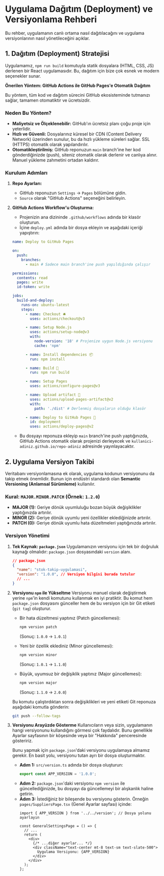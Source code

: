 # Uygulama Dağıtım (Deployment) ve Versiyonlama Rehberi

Bu rehber, uygulamanın canlı ortama nasıl dağıtılacağını ve uygulama versiyonlarının nasıl yönetileceğini açıklar.

## 1. Dağıtım (Deployment) Stratejisi

Uygulamamız, `npm run build` komutuyla statik dosyalara (HTML, CSS, JS) derlenen bir React uygulamasıdır. Bu, dağıtım için bize çok esnek ve modern seçenekler sunar.

**Önerilen Yöntem: GitHub Actions ile GitHub Pages'e Otomatik Dağıtım**

Bu yöntem, tüm kod ve dağıtım sürecini GitHub ekosisteminde tutmanızı sağlar, tamamen otomatiktir ve ücretsizdir.

### Neden Bu Yöntem?
- **Maliyetsiz ve Ölçeklenebilir:** GitHub'ın ücretsiz planı çoğu proje için yeterlidir.
- **Hızlı ve Güvenli:** Dosyalarınız küresel bir CDN (Content Delivery Network) üzerinden sunulur, bu da hızlı yükleme süreleri sağlar. SSL (HTTPS) otomatik olarak yapılandırılır.
- **Otomatikleştirilmiş:** GitHub reponuzun `main` branch'ine her kod gönderdiğinizde (push), siteniz otomatik olarak derlenir ve canlıya alınır. Manuel yükleme zahmetini ortadan kaldırır.

### Kurulum Adımları

1.  **Repo Ayarları:**
    - GitHub reponuzun `Settings` -> `Pages` bölümüne gidin.
    - `Source` olarak "GitHub Actions" seçeneğini belirleyin.

2.  **GitHub Actions Workflow'u Oluşturma:**
    - Projenizin ana dizininde `.github/workflows` adında bir klasör oluşturun.
    - İçine `deploy.yml` adında bir dosya ekleyin ve aşağıdaki içeriği yapıştırın:

    ```yaml
    name: Deploy to GitHub Pages

    on:
      push:
        branches:
          - main # Sadece main branch'ine push yapıldığında çalışır

    permissions:
      contents: read
      pages: write
      id-token: write

    jobs:
      build-and-deploy:
        runs-on: ubuntu-latest
        steps:
          - name: Checkout 🛎️
            uses: actions/checkout@v3

          - name: Setup Node.js
            uses: actions/setup-node@v3
            with:
              node-version: '18' # Projenize uygun Node.js versiyonu
              cache: 'npm'

          - name: Install dependencies 📦
            run: npm install

          - name: Build 🔧
            run: npm run build

          - name: Setup Pages
            uses: actions/configure-pages@v3

          - name: Upload artifact 🚀
            uses: actions/upload-pages-artifact@v2
            with:
              path: './dist' # Derlenmiş dosyaların olduğu klasör

          - name: Deploy to GitHub Pages 🚀
            id: deployment
            uses: actions/deploy-pages@v2
    ```
    - Bu dosyayı reponuza ekleyip `main` branch'ine push yaptığınızda, GitHub Actions otomatik olarak projenizi derleyecek ve `kullanici-adiniz.github.io/repo-adiniz` adresinde yayınlayacaktır.

## 2. Uygulama Versiyon Takibi

Veritabanı versiyonlamasına ek olarak, uygulama kodunun versiyonunu da takip etmek önemlidir. Bunun için endüstri standardı olan **Semantic Versioning (Anlamsal Sürümleme)** kullanılır.

### Kural: `MAJOR.MINOR.PATCH` (Örnek: `1.2.0`)
- **MAJOR (1):** Geriye dönük uyumluluğu bozan büyük değişiklikler yaptığınızda artırılır.
- **MINOR (2):** Geriye dönük uyumlu yeni özellikler eklediğinizde artırılır.
- **PATCH (0):** Geriye dönük uyumlu hata düzeltmeleri yaptığınızda artırılır.

### Versiyon Yönetimi

1.  **Tek Kaynak: `package.json`**
    Uygulamanızın versiyonu için tek bir doğruluk kaynağı olmalıdır: `package.json` dosyasındaki `version` alanı.

    ```json
    // package.json
    {
      "name": "stok-takip-uygulamasi",
      "version": "1.0.0", // Versiyon bilgisi burada tutulur
      // ...
    }
    ```

2.  **Versiyonu `npm` ile Yükseltme**
    Versiyonu manuel olarak değiştirmek yerine `npm`'in kendi komutunu kullanmak en iyi pratiktir. Bu komut hem `package.json` dosyasını günceller hem de bu versiyon için bir Git etiketi (`git tag`) oluşturur.

    -   Bir hata düzeltmesi yaptınız (Patch güncellemesi):
        ```bash
        npm version patch
        ```
        (Sonuç: `1.0.0` -> `1.0.1`)

    -   Yeni bir özellik eklediniz (Minor güncellemesi):
        ```bash
        npm version minor
        ```
        (Sonuç: `1.0.1` -> `1.1.0`)

    -   Büyük, uyumsuz bir değişiklik yaptınız (Major güncellemesi):
        ```bash
        npm version major
        ```
        (Sonuç: `1.1.0` -> `2.0.0`)

    Bu komutu çalıştırdıktan sonra değişiklikleri ve yeni etiketi Git reponuza aşağıdaki komutla gönderin:
    ```bash
    git push --follow-tags
    ```

3.  **Versiyonu Arayüzde Gösterme**
    Kullanıcıların veya sizin, uygulamanın hangi versiyonunu kullandığını görmesi çok faydalıdır. Bunu genellikle Ayarlar sayfasının bir köşesinde veya bir "Hakkında" penceresinde gösteririz.

    Bunu yapmak için `package.json`'daki versiyonu uygulamaya almamız gerekir. En basit yolu, versiyonu tutan ayrı bir dosya oluşturmaktır.

    -   **Adım 1:** `src/version.ts` adında bir dosya oluşturun:
        ```typescript
        export const APP_VERSION = '1.0.0';
        ```
    -   **Adım 2:** `package.json`'daki versiyonu `npm version` ile güncellediğinizde, bu dosyayı da güncellemeyi bir alışkanlık haline getirin.
    -   **Adım 3:** İstediğiniz bir bileşende bu versiyonu gösterin. Örneğin `pages/SuppliersPage.tsx` (Genel Ayarlar sayfası) içinde:
        ```tsx
        import { APP_VERSION } from '../../version'; // Dosya yolunu ayarlayın

        const GeneralSettingsPage = () => {
          // ...
          return (
            <div>
              {/* ...diğer ayarlar... */}
              <div className="text-center mt-8 text-sm text-slate-500">
                Uygulama Versiyonu: {APP_VERSION}
              </div>
            </div>
          );
        };
        ```
